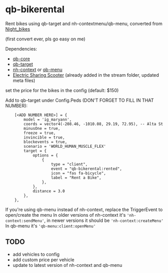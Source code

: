 # qb-bikerental

Rent bikes using qb-target and nh-contextmenu/qb-menu,
converted from [Night_bikes](https://github.com/nighmares/Night_bikes)

(first convert ever, pls go easy on me)


Dependencies:
* [qb-core](https://github.com/qbcore-framework/qb-core)
* [qb-target](https://github.com/BerkieBb/qb-target)
* [nh-context](https://github.com/nerohiro/nh-context) or [qb-menu](https://github.com/qbcore-framework/qb-menu)
* [Electric Sharing Scooter](https://www.gta5-mods.com/vehicles/portuguese-electric-sharing-scooter-addon-livery-map-editor-xml) (already added in the stream folder, updated meta files)

set the price for the bikes in the config (default: $150)


Add to qb-target under Config.Peds (DON'T FORGET TO FILL IN THAT NUMBER):
```
    [<ADD NUMBER HERE>] = {
        model = 'ig_maryann',
        coords = vector4(-208.46, -1010.08, 29.19, 72.95), -- Alta St
        minusOne = true,
        freeze = true,
        invincible = true,
        blockevents = true,
        scenario = 'WORLD_HUMAN_MUSCLE_FLEX'
        target = {
            options = {
                {
                    type = "client",
                    event = "qb-bikerental:rented",
                    icon = "fas fa-bicycle",
                    label = "Rent a Bike",
                },
            },
            distance = 3.0
        },
    },
```

If you're using qb-menu instead of nh-context, replace the TriggerEvent to open/create the menu
In older versions of nh-context it's `'nh-context:sendMenu'`, in newer versions it should be `'nh-context:createMenu'`
In qb-menu it's `'qb-menu:client:openMenu'`


## TODO
* add vehicles to config
* add custom price per vehicle
* update to latest version of nh-context and qb-menu
